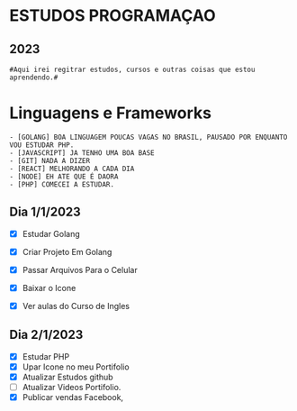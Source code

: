 
#                     ESTUDOS PROGRAMAÇAO                

##                                  2023

	#Aqui irei regitrar estudos, cursos e outras coisas que estou aprendendo.#
                                                  


# Linguagens e Frameworks
	- [GOLANG] BOA LINGUAGEM POUCAS VAGAS NO BRASIL, PAUSADO POR ENQUANTO VOU ESTUDAR PHP.
	- [JAVASCRIPT] JA TENHO UMA BOA BASE 
	- [GIT] NADA A DIZER
	- [REACT] MELHORANDO A CADA DIA 
	- [NODE] EH ATE QUE É DAORA
	- [PHP] COMECEI A ESTUDAR.









## Dia 1/1/2023

- [x] Estudar Golang 
- [x] Criar Projeto Em Golang
- [x] Passar Arquivos Para o Celular
- [x] Baixar o Icone   
- [x] Ver aulas do Curso de Ingles


## Dia 2/1/2023

- [x] Estudar PHP
- [x] Upar Icone no meu Portifolio
- [x] Atualizar Estudos github
- [ ] Atualizar Videos Portifolio.
- [x] Publicar vendas Facebook,
